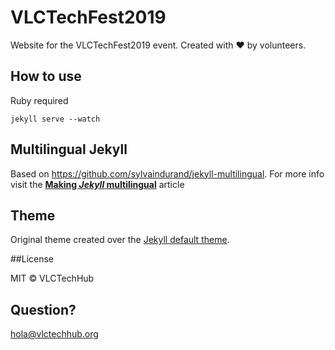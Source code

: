 # VLCTechFest2019

Website for the VLCTechFest2019 event.
Created with ❤ by volunteers.

## How to use

Ruby required

```jekyll serve --watch```

## Multilingual Jekyll

Based on https://github.com/sylvaindurand/jekyll-multilingual. For more info visit  the [**Making *Jekyll* multilingual**](https://www.sylvaindurand.org/making-jekyll-multilingual/) article


## Theme

Original theme created over the [Jekyll default theme](https://github.com/jglovier/jekyll-new).


##License

MIT © VLCTechHub


## Question?

hola@vlctechhub.org